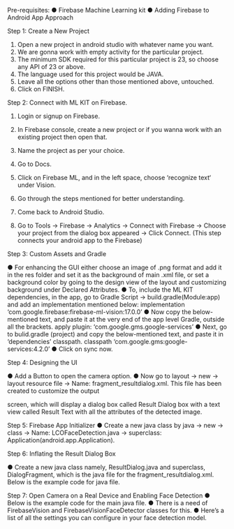 Pre-requisites:
● Firebase Machine Learning kit
● Adding Firebase to Android App
Approach

Step 1: Create a New Project

1. Open a new project in android studio with whatever name you want.
2. We are gonna work with empty activity for the particular project.
3. The minimum SDK required for this particular project is 23, so choose any API of
23 or above.
4. The language used for this project would be JAVA.
5. Leave all the options other than those mentioned above, untouched.
6. Click on FINISH.

Step 2: Connect with ML KIT on Firebase.

1. Login or signup on Firebase.
2. In Firebase console, create a new project or if you wanna work with an existing
project then open that.
3. Name the project as per your choice.
4. Go to Docs.

5. Click on Firebase ML, and in the left space, choose ‘recognize text‘ under
Vision.
6. Go through the steps mentioned for better understanding.
7. Come back to Android Studio.
8. Go to Tools -> Firebase -> Analytics -> Connect with Firebase -> Choose
your project from the dialog box appeared -> Click Connect. (This step
connects your android app to the Firebase)


Step 3: Custom Assets and Gradle

● For enhancing the GUI either choose an image of .png format and add it in the
res folder and set it as the background of main .xml file, or set a background
color by going to the design view of the layout and customizing background
under Declared Attributes.
● To, include the ML KIT dependencies, in the app, go to Gradle Script ->
build.gradle(Module:app) and add an implementation mentioned below:
implementation ‘com.google.firebase:firebase-ml-vision:17.0.0’
● Now copy the below-mentioned text, and paste it at the very end of the app level
Gradle, outside all the brackets.
apply plugin: ‘com.google.gms.google-services’
● Next, go to bulid.gradle (project) and copy the below-mentioned text, and paste it
in ‘dependencies’ classpath.
classpath ‘com.google.gms:google-services:4.2.0’
● Click on sync now.


Step 4: Designing the UI

● Add a Button to open the camera option.
● Now go to layout -> new -> layout resource file -> Name:
fragment_resultdialog.xml. This file has been created to customize the output

screen, which will display a dialog box called Result Dialog box with a text view
called Result Text with all the attributes of the detected image.

Step 5: Firebase App Initializer
● Create a new java class by java -> new -> class -> Name:
LCOFaceDetection.java -> superclass:
Application(android.app.Application).

Step 6: Inflating the Result Dialog Box

● Create a new java class namely, ResultDialog.java and superclass,
DialogFragment, which is the java file for the fragment_resultdialog.xml.
Below is the example code for java file.

Step 7: Open Camera on a Real Device and Enabling Face Detection
● Below is the example code for the main java file.
● There is a need of FirebaseVision and FirebaseVisionFaceDetector classes
for this.
● Here’s a list of all the settings you can configure in your face detection model.
